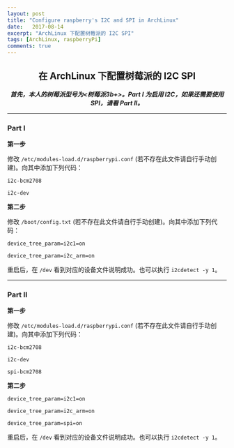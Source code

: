 ```yaml
---
layout: post
title: "Configure raspberry's I2C and SPI in ArchLinux"
date:   2017-08-14
excerpt: "ArchLinux 下配置树莓派的 I2C SPI"
tags: [ArchLinux, raspberryPi]
comments: true
---
```


<center><h2>在 ArchLinux 下配置树莓派的 I2C SPI</h2></center>

<!--more-->

<center><strong><i>首先，本人的树莓派型号为<树莓派3b+>。Part I 为启用 I2C，如果还需要使用 SPI，请看 Part II。</i></strong></center>

---

### Part I

**第一步**

修改 `/etc/modules-load.d/raspberrypi.conf` (若不存在此文件请自行手动创建)。向其中添加下列代码：

```
i2c-bcm2708

i2c-dev
```

**第二步**

修改  `/boot/config.txt`  (若不存在此文件请自行手动创建)。向其中添加下列代码：

```
device_tree_param=i2c1=on

device_tree_param=i2c_arm=on
```

重启后，在 `/dev` 看到对应的设备文件说明成功。也可以执行 `i2cdetect -y 1`。

---

### Part II

**第一步**

修改 `/etc/modules-load.d/raspberrypi.conf` (若不存在此文件请自行手动创建)。向其中添加下列代码：

```
i2c-bcm2708

i2c-dev

spi-bcm2708
```

**第二步**

```
device_tree_param=i2c1=on

device_tree_param=i2c_arm=on

device_tree_param=spi=on
```

重启后，在 `/dev` 看到对应的设备文件说明成功。也可以执行 `i2cdetect -y 1`。